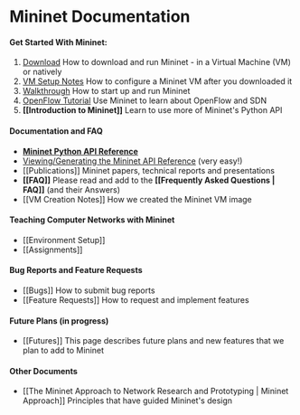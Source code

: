 Mininet Documentation
============

#### Get Started With Mininet:
1. [Download](http://mininet.github.com/download) How to download and run Mininet - in a Virtual Machine (VM) or natively
2. [VM Setup Notes](http://mininet.github.com/vm-setup-notes) How to configure a Mininet VM after you downloaded it
3. [Walkthrough](http://mininet.github.com/walkthrough) How to start up and run Mininet
4. [OpenFlow Tutorial](http://www.openflow.org/wk/index.php/OpenFlow_Tutorial) Use Mininet to learn about OpenFlow and SDN
5. **[[Introduction to Mininet]]** Learn to use more of Mininet's Python API

#### Documentation and FAQ
* **[Mininet Python API Reference](http://mininet.github.com/api/hierarchy.html)**
* [Viewing/Generating the Mininet API Reference](Mininet-API-Documentation) (very easy!)
* [[Publications]] Mininet papers, technical reports and presentations
* **[[FAQ]]** Please read and add to the **[[Frequently Asked Questions | FAQ]]** (and their Answers)
* [[VM Creation Notes]] How we created the Mininet VM image

#### Teaching Computer Networks with Mininet
* [[Environment Setup]]
* [[Assignments]]

#### Bug Reports and Feature Requests
* [[Bugs]] How to submit bug reports
* [[Feature Requests]] How to request and implement features

#### Future Plans (in progress)
* [[Futures]] This page describes future plans and new features that we plan to add to Mininet

<!-- comment this out since it's obsolete
* [Release Plan](Release-Plan) Planning and task lists for Mininet releases
-->

#### Other Documents

* [[The Mininet Approach to Network Research and Prototyping | Mininet Approach]] Principles that have guided Mininet's design
